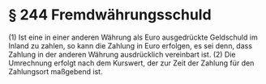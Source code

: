 # § 244 Fremdwährungsschuld
(1) Ist eine in einer anderen Währung als Euro ausgedrückte Geldschuld im Inland zu zahlen, so kann die Zahlung in Euro erfolgen, es sei denn, dass Zahlung in der anderen Währung ausdrücklich vereinbart ist.
(2) Die Umrechnung erfolgt nach dem Kurswert, der zur Zeit der Zahlung für den Zahlungsort maßgebend ist.